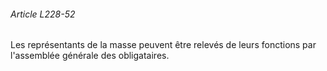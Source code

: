 ###### Article L228-52

Les représentants de la masse peuvent être relevés de leurs fonctions par l'assemblée générale des obligataires.

